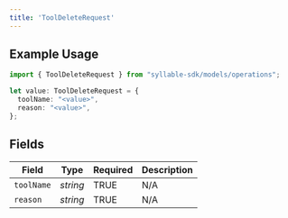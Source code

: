 ```yaml
---
title: 'ToolDeleteRequest'
---
```


## Example Usage

```typescript
import { ToolDeleteRequest } from "syllable-sdk/models/operations";

let value: ToolDeleteRequest = {
  toolName: "<value>",
  reason: "<value>",
};
```

## Fields

| Field              | Type               | Required           | Description        |
| ------------------ | ------------------ | ------------------ | ------------------ |
| `toolName`         | *string*           | TRUE | N/A                |
| `reason`           | *string*           | TRUE | N/A                |
